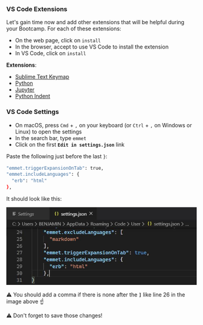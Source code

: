 ### VS Code Extensions

Let's gain time now and add other extensions that will be helpful during your Bootcamp.
For each of these extensions:
- On the web page, click on `install`
- In the browser, accept to use VS Code to install the extension
- In VS Code, click on `install`

**Extensions**:
- [Sublime Text Keymap](https://marketplace.visualstudio.com/items?itemName=ms-vscode.sublime-keybindings)
- [Python](https://marketplace.visualstudio.com/items?itemName=ms-python.python)
- [Jupyter](https://marketplace.visualstudio.com/items?itemName=ms-toolsai.jupyter)
- [Python Indent](https://marketplace.visualstudio.com/items?itemName=KevinRose.vsc-python-indent)

### VS Code Settings

- On macOS, press `Cmd` + `,` on your keyboard (or `Ctrl` + `,` on Windows or Linux) to open the settings
- In the search bar, type `emmet`
- Click on the first **`Edit in settings.json`** link

Paste the following just before the last `}`:

```bash
"emmet.triggerExpansionOnTab": true,
"emmet.includeLanguages": {
  "erb": "html"
},
```

It should look like this:

![vscode_emmet](images/vscode_emmet.jpg)

:warning: You should add a comma if there is none after the **`]`** like line 26 in the image above ☝️

:warning: Don't forget to save those changes!
